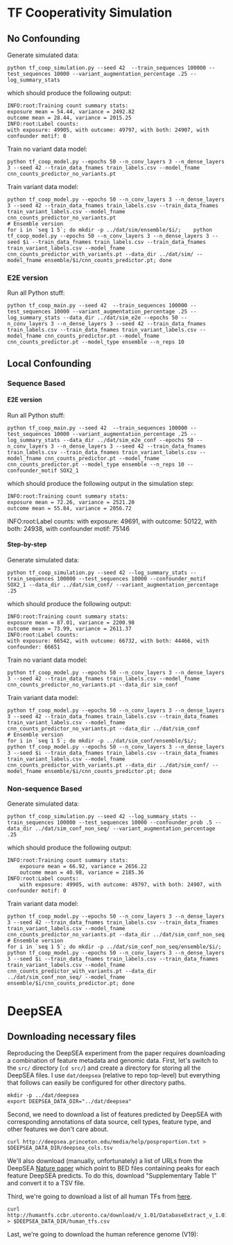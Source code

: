 # TF Cooperativity Simulation
## No Confounding
Generate simulated data:

    python tf_coop_simulation.py --seed 42  --train_sequences 100000 --test_sequences 10000 --variant_augmentation_percentage .25 --log_summary_stats

which should produce the following output:

    INFO:root:Training count summary stats: 
	exposure mean = 54.44, variance = 2492.82 
	outcome mean = 28.44, variance = 2015.25
    INFO:root:Label counts: 
	with exposure: 49905, with outcome: 49797, with both: 24907, with confounder motif: 0

Train no variant data model:

    python tf_coop_model.py --epochs 50 --n_conv_layers 3 --n_dense_layers 3 --seed 42 --train_data_fnames train_labels.csv --model_fname cnn_counts_predictor_no_variants.pt

Train variant data model:

    python tf_coop_model.py --epochs 50 --n_conv_layers 3 --n_dense_layers 3 --seed 42 --train_data_fnames train_labels.csv --train_data_fnames train_variant_labels.csv --model_fname cnn_counts_predictor_no_variants.pt
    # Ensemble version
    for i in `seq 1 5`; do mkdir -p ../dat/sim/ensemble/$i/;    python tf_coop_model.py --epochs 50 --n_conv_layers 3 --n_dense_layers 3 --seed $i --train_data_fnames train_labels.csv --train_data_fnames train_variant_labels.csv --model_fname cnn_counts_predictor_with_variants.pt --data_dir ../dat/sim/ --model_fname ensemble/$i/cnn_counts_predictor.pt; done

### E2E version
Run all Python stuff:

    python tf_coop_main.py --seed 42  --train_sequences 100000 --test_sequences 10000 --variant_augmentation_percentage .25 --log_summary_stats --data_dir ../dat/sim_e2e --epochs 50 --n_conv_layers 3 --n_dense_layers 3 --seed 42 --train_data_fnames train_labels.csv --train_data_fnames train_variant_labels.csv --model_fname cnn_counts_predictor.pt --model_fname cnn_counts_predictor.pt --model_type ensemble --n_reps 10 

## Local Confounding
### Sequence Based
#### E2E version
Run all Python stuff:

    python tf_coop_main.py --seed 42  --train_sequences 100000 --test_sequences 10000 --variant_augmentation_percentage .25 --log_summary_stats --data_dir ../dat/sim_e2e_conf --epochs 50 --n_conv_layers 3 --n_dense_layers 3 --seed 42 --train_data_fnames train_labels.csv --train_data_fnames train_variant_labels.csv --model_fname cnn_counts_predictor.pt --model_fname cnn_counts_predictor.pt --model_type ensemble --n_reps 10 --confounder_motif SOX2_1

which should produce the following output in the simulation step:

    INFO:root:Training count summary stats: 
	exposure mean = 72.26, variance = 2521.20 
	outcome mean = 55.84, variance = 2056.72
INFO:root:Label counts: 
	with exposure: 49691, with outcome: 50122, with both: 24938, with confounder motif: 75146

#### Step-by-step
Generate simulated data:

    python tf_coop_simulation.py --seed 42 --log_summary_stats --train_sequences 100000 --test_sequences 10000 --confounder_motif SOX2_1 --data_dir ../dat/sim_conf/ --variant_augmentation_percentage .25

which should produce the following output:

    INFO:root:Training count summary stats: 
	exposure mean = 87.01, variance = 2200.98 
	outcome mean = 73.99, variance = 2611.37
    INFO:root:Label counts: 
	with exposure: 66542, with outcome: 66732, with both: 44466, with confounder: 66651


Train no variant data model:

    python tf_coop_model.py --epochs 50 --n_conv_layers 3 --n_dense_layers 3 --seed 42 --train_data_fnames train_labels.csv --model_fname cnn_counts_predictor_no_variants.pt --data_dir sim_conf

Train variant data model:

    python tf_coop_model.py --epochs 50 --n_conv_layers 3 --n_dense_layers 3 --seed 42 --train_data_fnames train_labels.csv --train_data_fnames train_variant_labels.csv --model_fname cnn_counts_predictor_no_variants.pt --data_dir ../dat/sim_conf
    # Ensemble version
    for i in `seq 1 5`; do mkdir -p ../dat/sim_conf/ensemble/$i/;    python tf_coop_model.py --epochs 50 --n_conv_layers 3 --n_dense_layers 3 --seed $i --train_data_fnames train_labels.csv --train_data_fnames train_variant_labels.csv --model_fname cnn_counts_predictor_with_variants.pt --data_dir ../dat/sim_conf/ --model_fname ensemble/$i/cnn_counts_predictor.pt; done

### Non-sequence Based
Generate simulated data:

    python tf_coop_simulation.py --seed 42 --log_summary_stats --train_sequences 100000 --test_sequences 10000 --confounder_prob .5 --data_dir ../dat/sim_conf_non_seq/ --variant_augmentation_percentage .25

which should produce the following output:

    INFO:root:Training count summary stats: 
    	exposure mean = 66.92, variance = 2656.22 
    	outcome mean = 40.98, variance = 2185.36
    INFO:root:Label counts: 
    	with exposure: 49905, with outcome: 49797, with both: 24907, with confounder motif: 0

Train variant data model:

    python tf_coop_model.py --epochs 50 --n_conv_layers 3 --n_dense_layers 3 --seed 42 --train_data_fnames train_labels.csv --train_data_fnames train_variant_labels.csv --model_fname cnn_counts_predictor_no_variants.pt --data_dir ../dat/sim_conf_non_seq
    # Ensemble version
    for i in `seq 1 5`; do mkdir -p ../dat/sim_conf_non_seq/ensemble/$i/;    python tf_coop_model.py --epochs 50 --n_conv_layers 3 --n_dense_layers 3 --seed $i --train_data_fnames train_labels.csv --train_data_fnames train_variant_labels.csv --model_fname cnn_counts_predictor_with_variants.pt --data_dir ../dat/sim_conf_non_seq/ --model_fname ensemble/$i/cnn_counts_predictor.pt; done

# DeepSEA
## Downloading necessary files
Reproducing the DeepSEA experiment from the paper requires downloading a combination of feature metadata and genomic data. First, let's switch to the `src/` directory (`cd src/`) and create a directory for storing all the DeepSEA files. I use `dat/deepsea` (relative to repo top-level) but everything that follows can easily be configured for other directory paths.
```{lang=sh}
mkdir -p ../dat/deepsea
export DEEPSEA_DATA_DIR="../dat/deepsea"
```

Second, we need to download a list of features predicted by DeepSEA with corresponding annotations of data source, cell types, feature type, and other features we don't care about.
```{lang=sh}
curl http://deepsea.princeton.edu/media/help/posproportion.txt > $DEEPSEA_DATA_DIR/deepsea_cols.tsv
```
We'll also download (manually, unfortunately) a list of URLs from the DeepSEA [Nature paper](https://www.nature.com/articles/nmeth.3547#Sec11) which point to BED files containing peaks for each feature DeepSEA predicts. To do this, download "Supplementary Table 1" and convert it to a TSV file.

Third, we're going to download a list of all human TFs from [here](http://humantfs.ccbr.utoronto.ca/download.php).
```{lang=sh}
curl http://humantfs.ccbr.utoronto.ca/download/v_1.01/DatabaseExtract_v_1.01.csv > $DEEPSEA_DATA_DIR/human_tfs.csv
```

Last, we're going to download the human reference genome (V19):
